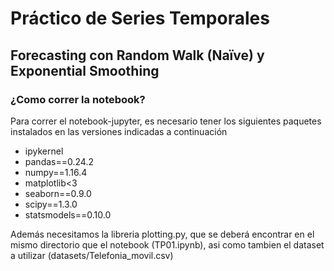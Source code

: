 # Práctico de Series Temporales

## Forecasting con Random Walk (Naïve) y Exponential Smoothing

### ¿Como correr la notebook?

Para correr el notebook-jupyter, es necesario tener los siguientes paquetes instalados en las versiones indicadas a continuación
* ipykernel
* pandas==0.24.2
* numpy==1.16.4
* matplotlib<3
* seaborn==0.9.0
* scipy==1.3.0
* statsmodels==0.10.0

Además necesitamos la libreria plotting.py, que se deberá encontrar en el mismo directorio que el notebook (TP01.ipynb), 
asi como tambien el dataset a utilizar (datasets/Telefonia_movil.csv)
